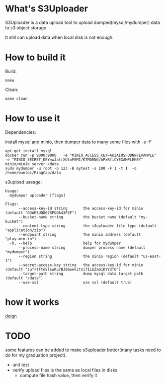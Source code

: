 # What's S3Uploader
S3Uploader is a data upload tool to upload dumped(mysql/mydumper) data to s3 object storage.

It still can upload data when local disk is not enough.

# How to build it
Build:
```
make
```

Clean:
```
make clean
```

# How to use it
Dependencies:
 
install mysql and minio, then dumper data to many some files with -s -F
```
apt-get install mysql
docker run -p 9000:9000   -e "MINIO_ACCESS_KEY=AKIAIOSFODNN7EXAMPLE"   -e "MINIO_SECRET_KEY=wJalrXUtnFEMI/K7MDENG/bPxRfiCYEXAMPLEKEY"   minio/minio server /data
sudo mydumper -u root -p 123 -B mytest -s 100 -F 1 -t 1  -o /home/wanlei/PingCap/data
```

s3upload useage:
```
Usage:
  mydumper uploader [flags]

Flags:
      --access-key-id string       the access-key-id for minio (default "Q3AM3UQ867SPQQA43P2F")
      --bucket-name string         the bucket name (default "my-bucket")
      --content-type string        the s3uploader file type (default "application/zip")
      --endpoint string            The minio address (default "play.min.io")
  -h, --help                       help for mydumper
      --process-name string        dumper process name (default "mydumper")
      --region string              the minio region (default "us-east-1")
      --secret-access-key string   the access-key-id for minio (default "zuf+tfteSlswRu7BJ86wekitnifILbZam1KYY3TG")
      --target-path string         dump mysql data target path (default "/data")
      --use-ssl                    use ssl (default true)
```


# how it works
[deign](./doc/design.md)

# TODO
some  features can be added to make s3uploader better(many tasks need to do for my graduation project).
* unit test
* verify upload files is the same as local files in disks
    * compute file hash value, then verify it 